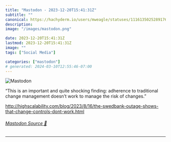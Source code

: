 ```yaml
---
title: "Mastodon - 2023-12-20T15:41:31Z"
subtitle: ""
canonical: https://hachyderm.io/users/mweagle/statuses/111613502528917631
description:
image: "/images/mastodon.png"

date: 2023-12-20T15:41:31Z
lastmod: 2023-12-20T15:41:31Z
image: ""
tags: ["Social Media"]

categories: ["mastodon"]
# generated: 2024-03-10T12:55:46-07:00
---
```

![Mastodon](/images/mastodon.png)

<p>“This is an important and quite shocking finding: adherence to traditional change management doesn’t work to manage the risk of changes.”</p><p><a href="http://highscalability.com/blog/2023/8/16/the-swedbank-outage-shows-that-change-controls-dont-work.html" target="_blank" rel="nofollow noopener noreferrer" translate="no"><span class="invisible">http://</span><span class="ellipsis">highscalability.com/blog/2023/</span><span class="invisible">8/16/the-swedbank-outage-shows-that-change-controls-dont-work.html</span></a></p>


###### [Mastodon Source 🐘](https://hachyderm.io/@mweagle/111613502528917631)

___
